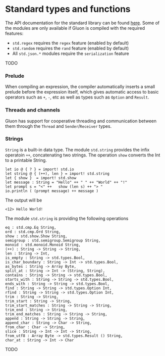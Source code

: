 # Standard types and functions

The API documentation for the standard library can be found [here][std-docs]. Some of the modules
are only available if Gluon is compiled with the required features:

- `std.regex` requires the `regex` feature (enabled by default)
- `std.random` requires the `rand` feature (enabled by default)
- All `std.json.*` modules require the `serialization` feature

TODO

### Prelude

When compiling an expression, the compiler automatically inserts a small prelude before the expression itself, which gives automatic access to basic operators such as `+`, `-`, etc as well as types such as `Option` and `Result`.

### Threads and channels

Gluon has support for cooperative threading and communication between them through the `Thread` and `Sender`/`Receiver` types.

### Strings

`String` is a built-in data type. The module `std.string` provides the infix operatoin `++`, concatenating two strings. The operation `show` converts the Int to a printable String.
```
let io @ { ? } = import! std.io
let string @ { (++), len } = import! std.string
let { show }  = import! std.show
let message : String = "Hello" ++ " " ++ "World" ++ "!"
let prompt s = "<" ++   show (len s) ++ "> "
io.println ( (prompt message) ++ message )
```
The output will be
```
<12> Hello World!
```

The module `std.string` is providing the following operations
```
eq : std.cmp.Eq String,
ord : std.cmp.Ord String,
show : std.show.Show String,
semigroup : std.semigroup.Semigroup String,
monoid : std.monoid.Monoid String,
(++) : String -> String -> String,
len : String -> Int,
is_empty : String -> std.types.Bool,
is_char_boundary : String -> Int -> std.types.Bool,
as_bytes : String -> Array Byte,
split_at : String -> Int -> (String, String),
contains : String -> String -> std.types.Bool,
starts_with : String -> String -> std.types.Bool,
ends_with : String -> String -> std.types.Bool,
find : String -> String -> std.types.Option Int,
rfind : String -> String -> std.types.Option Int,
trim : String -> String,
trim_start : String -> String,
trim_start_matches : String -> String -> String,
trim_end : String -> String,
trim_end_matches : String -> String -> String,
append : String -> String -> String,
append_char : String -> Char -> String,
from_char : Char -> String,
slice : String -> Int -> Int -> String,
from_utf8 : Array Byte -> std.types.Result () String,
char_at : String -> Int -> Char
```

TODO

[std-docs]: http://gluon-lang.org/doc/nightly/std/index.html
